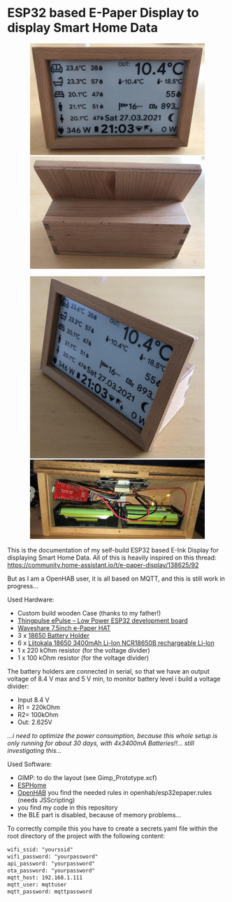 # ESP32 based E-Paper Display to display Smart Home Data


<p align="center"> <img src="images/front.jpg" width="400"><img src="images/back.jpg" width="400"></p>
<p align="center"> <img src="images/side.jpg" width="400" > <img src="images/inside.jpg" width="400" ></p>

This is the documentation of my self-build ESP32 based E-Ink Display for displaying Smart Home Data. All of this is heavily inspired on this thread: https://community.home-assistant.io/t/e-paper-display/138625/92

But as I am a OpenHAB user, it is all based on MQTT, and this is still work in progress...

Used Hardware:
- Custom build wooden Case (thanks to my father!)
- [Thingpulse ePulse – Low Power ESP32 development board](https://thingpulse.com/product/epulse-low-power-esp32-development-board/) 
- [Waveshare 7.5inch e-Paper HAT](https://www.waveshare.com/wiki/7.5inch_e-Paper_HAT)
- 3 x [18650 Battery Holder](https://www.aliexpress.com/item/4000066839172.html)
- 6 x [Liitokala 18650 3400mAh Li-Ion NCR18650B rechargeable Li-lon](https://www.aliexpress.com/item/32362625564.html)
- 1 x 220 kOhm resistor (for the voltage divider)
- 1 x 100 kOhm resistor (for the voltage divider)

The battery holders are connected in serial, so that we have an output voltage of 8.4 V max and 5 V min, to monitor battery level i build a voltage divider:
- Input 8.4 V
- R1 = 220kOhm
- R2= 100kOhm
- Out: 2.625V

*...i need to optimize the power consumption, because this whole setup is only running for about 30 days, with 4x3400mA Batteries!!... still investigating this...*

Used Software:
- GIMP: to do the layout (see Gimp_Prototype.xcf)
- [ESPHome](https://esphome.io/index.html)
- [OpenHAB](https://www.openhab.org/) you find the needed rules in openhab/esp32epaper.rules (needs JSScripting)
- you find my code in this repository
- the BLE part is disabled, because of memory problems...

To correctly compile this you have to create a secrets.yaml file within the root directory of the project with the following content:
```console
wifi_ssid: "yourssid"
wifi_password: "yourpassword"
api_password: "yourpassword"
ota_password: "yourpassword"
mqtt_host: 192.168.1.111
mqtt_user: mqttuser
mqtt_password: mqttpassword
```
